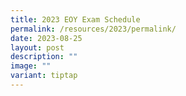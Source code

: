 ```yaml
---
title: 2023 EOY Exam Schedule
permalink: /resources/2023/permalink/
date: 2023-08-25
layout: post
description: ""
image: ""
variant: tiptap
---
```


